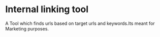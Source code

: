 # Internal linking tool
A Tool which finds urls based on target urls and keywords.Its meant for Marketing purposes. 
